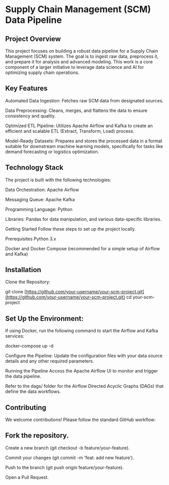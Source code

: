 # Supply Chain Management (SCM) Data Pipeline
## Project Overview
This project focuses on building a robust data pipeline for a Supply Chain Management (SCM) system. The goal is to ingest raw data, preprocess it, and prepare it for analysis and advanced modeling. This work is a core component of a larger initiative to leverage data science and AI for optimizing supply chain operations.

## Key Features
Automated Data Ingestion: Fetches raw SCM data from designated sources.

Data Preprocessing: Cleans, merges, and flattens the data to ensure consistency and quality.

Optimized ETL Pipeline: Utilizes Apache Airflow and Kafka to create an efficient and scalable ETL (Extract, Transform, Load) process.

Model-Ready Datasets: Prepares and stores the processed data in a format suitable for downstream machine learning models, specifically for tasks like demand forecasting or logistics optimization.

## Technology Stack
The project is built with the following technologies:

Data Orchestration: Apache Airflow

Messaging Queue: Apache Kafka

Programming Language: Python

Libraries: Pandas for data manipulation, and various data-specific libraries.

Getting Started
Follow these steps to set up the project locally.

Prerequisites
Python 3.x

Docker and Docker Compose (recommended for a simple setup of Airflow and Kafka)

## Installation
Clone the Repository:

git clone [https://github.com/your-username/your-scm-project.git](https://github.com/your-username/your-scm-project.git)
cd your-scm-project

## Set Up the Environment:
If using Docker, run the following command to start the Airflow and Kafka services:

docker-compose up -d

Configure the Pipeline:
Update the configuration files with your data source details and any other required parameters.

Running the Pipeline
Access the Apache Airflow UI to monitor and trigger the data pipeline.

Refer to the dags/ folder for the Airflow Directed Acyclic Graphs (DAGs) that define the data workflows.

## Contributing
We welcome contributions! Please follow the standard GitHub workflow:

## Fork the repository.

Create a new branch (git checkout -b feature/your-feature).

Commit your changes (git commit -m 'feat: add new feature').

Push to the branch (git push origin feature/your-feature).

Open a Pull Request.


